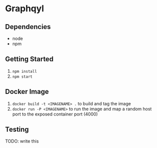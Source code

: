 # Graphqyl

## Dependencies

* node
* npm

## Getting Started

1. `npm install`
2. `npm start`

## Docker Image

1. `docker build -t <IMAGENAME> .` to build and tag the image
2. `docker run -P <IMAGENAME>` to run the image and map a random host port to the exposed container port (4000)

## Testing

TODO: write this

